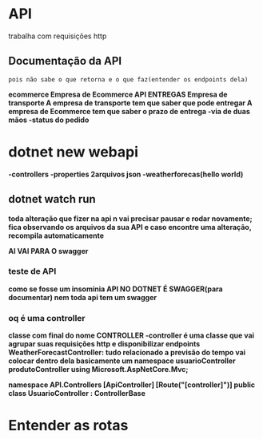 # API

trabalha com requisições http

## Documentação da API

    pois não sabe o que retorna e o que faz(entender os endpoints dela)

<strong>ecommerce<strong>
Empresa de Ecommerce
API ENTREGAS
Empresa de transporte
A empresa de transporte tem que saber que pode entregar
A empresa de Ecommerce tem que saber o prazo de entrega
-via de duas mãos
-status do pedido

# dotnet new webapi

-controllers
-properties
2arquivos json
-weatherforecas(hello world)

## dotnet watch run

toda alteração que fizer na api n vai precisar pausar e rodar novamente;
fica observando os arquivos da sua API
e caso encontre uma alteração, recompila automaticamente

AI VAI PARA O swagger

### teste de API

como se fosse um insominia
API NO DOTNET É SWAGGER(para documentar)
nem toda api tem um swagger

### oq é uma controller

classe com final do nome CONTROLLER
-controller é uma classe que vai agrupar suas requisições http e disponibilizar
endpoints
WeatherForecastController: tudo relacionado a previsão do tempo vai colocar dentro dela
<strong>basicamente um namespace<strong>
usuarioController
produtoController
using Microsoft.AspNetCore.Mvc; <!-- tem que importar -->

namespace API.Controllers
[ApiController]
[Route("[controller]")]
public class UsuarioController : ControllerBase <!-- herdar da classe mae -->

# Entender as rotas
